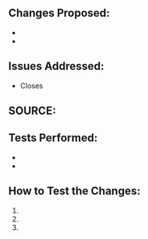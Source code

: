 <!-- First of all, THANK YOU for your contribution. -->

## Changes Proposed:
- 
- 

## Issues Addressed:
<!-- If your fix has a relating issue, link it below -->
- Closes

## SOURCE:
<!-- If you can, include a source that can strengthen your claim -->

## Tests Performed:
<!-- Does it build without errors? Did you test in-game? What did you test? On which OS did you test? Describe any other tests performed -->
- 
- 

## How to Test the Changes:
<!-- Describe in a detailed step-by-step order how to test the changes -->

1.
2.
3.
